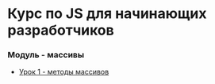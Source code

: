 
# Курс по JS для начинающих разработчиков

### Модуль - массивы
* [Урок 1 - методы массивов](/learning/array/learn-1-array.md)